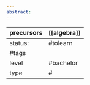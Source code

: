 ```yaml
---
abstract:
---
```

| precursors | [[algebra]]  |
| ---------- | ------------ |
| status:    | #tolearn     |
| #tags      |              |
| level      | #bachelor    |
| type       | #                         |